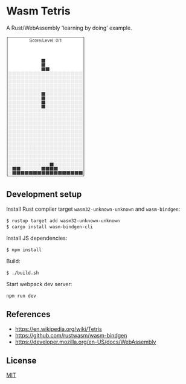 # Wasm Tetris

A Rust/WebAssembly 'learning by doing' example.

![Snapshot](/snapshot.png)

## Development setup

Install Rust compiler target `wasm32-unknown-unknown` and `wasm-bindgen`:

```
$ rustup target add wasm32-unknown-unknown
$ cargo install wasm-bindgen-cli
```

Install JS dependencies:

```
$ npm install
```

Build:

```
$ ./build.sh
```

Start webpack dev server:

```
npm run dev
```

## References

- https://en.wikipedia.org/wiki/Tetris
- https://github.com/rustwasm/wasm-bindgen
- https://developer.mozilla.org/en-US/docs/WebAssembly

## License

[MIT](http://opensource.org/licenses/MIT)
